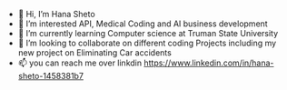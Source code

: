 - 👋 Hi, I’m Hana Sheto
- 👀 I’m interested API, Medical Coding and AI business development
- 🌱 I’m currently learning Computer science at Truman State University 
- 💞️ I’m looking to collaborate on different coding Projects including my new project on Eliminating Car accidents 
- 📫 you can reach me over linkdin https://www.linkedin.com/in/hana-sheto-1458381b7

<!---
Hanayegebriel/Hanayegebriel is a ✨ special ✨ repository because its `README.md` (this file) appears on your GitHub profile.
You can click the Preview link to take a look at your changes.
--->
